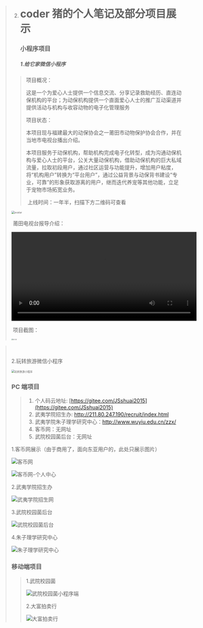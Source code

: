 > 2. # coder 猪的个人笔记及部分项目展示
>
>    ### 小程序项目
>
>    ##### 1.给它家微信小程序
>
> > 项目概况：
> >
> > ​ 这是一个为爱心人士提供一个信息交流、分享记录救助经历、直连动保机构的平台；为动保机构提供一个直面爱心人士的推广互动渠道并提供活动与机构与收容动物的电子化管理服务
> >
> > 项目状态：
> >
> > ​ 本项目现与福建最大的动保协会之一莆田市动物保护协会合作，并在当地市电视台播出介绍。
> >
> > ​ 本项目服务于动保机构，帮助机构完成电子化转型，成为沟通动保机构与爱心人士的平台，公关大量动保机构，借助动保机构的巨大私域流量，拉取初段用户，通过社区运营与功能提升，增加用户粘度，将“机构用户”转换为“平台用户”，通过公益背景与动保背书建设“专业，可靠”的形象获取游离的用户，继而迭代养宠等其他功能，立足于宠物市场拓宽业务。
> >
> > ​ 上线时间：一年半，扫描下方二维码可查看
>
> <img src="./img/home.jpg" alt="avatar" style="zoom:50%;" />
>
> ​ 莆田电视台报导介绍：
>
> <video width="500" height="240" controls>
>   <source src="./video/莆田电视台报导介绍.mp4" type="video/mp4">
> </video>
>
> ​ 项目截图：
>
> <img src="./img/给它家.jpg" alt="给它家" style="zoom: 25%;" />

> ​
>
> 2.玩转旅游微信小程序
>
> <img src="./img/玩转旅游小程序.png" alt="玩转旅游小程序" style="zoom: 50%;" />
>
> ### PC 端项目
>
> > 1. 个人码云地址: [https://gitee.com/JSshuai2015](https://gitee.com/JSshuai2015)
> > 2. 武夷学院招生办: http://211.80.247.190/recruit/index.html
> > 3. 武夷学院朱子理学研究中心：http://www.wuyiu.edu.cn/zzx/
> > 4. 客币网：无网址
> > 5. 武院校园菌后台：无网址
>
> 1.客币网展示（由于商用了，面向东亚用户的，此处只展示图片）
>
> ![客币网](./img/客币网.png)
>
> ![客币网-个人中心](./img/客币网-个人中心.png)
>
> 2.武夷学院招生办
>
> ![武夷学院招生网](./img/武夷学院招生网.png)
>
> 3.武院校园菌后台
>
> ![武院校园菌后台](./img/武院校园菌后台.png)
>
> 4.朱子理学研究中心
>
> ![朱子理学研究中心](./img/朱子理学研究中心.png)
>
> ### 移动端项目
>
> > 1.武院校园菌
> >
> > ![武院校园菌小程序端](./img/武院校园菌小程序端.png)
> >
> > 2.大富拍卖行
> >
> > ![大富拍卖行](./img/大富拍卖行.png)
